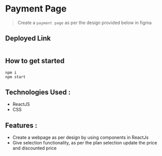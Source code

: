# Payment Page
> Create a `payment page` as per the design provided below in figma 

## Deployed Link
```

```

## How to get started
```
npm i
npm start
```

## Technologies Used :

- ReactJS 
- CSS


## Features :
- Create a webpage as per design by using components in ReactJs 
- Give selection functionality, as per the plan selection update the price and discounted price 